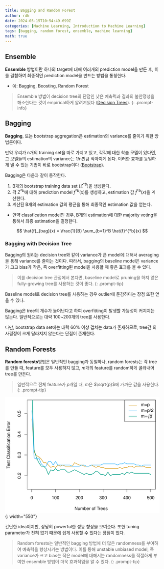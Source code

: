 ```yaml
---
title: Bagging and Random Forest
author: rdh
date: 2024-05-15T10:54:49.699Z
categories: [Machine Learning, Introduction to Machine Learning]
tags: [bagging, random forest, ensemble, machine learning]
math: true
---
```

## Ensemble
**Ensemble** 방법이란 하나의 target에 대해 여러개의 prediction model을 만든 후, 이를 결합하여 최종적인 prediction model을 만드는 방법을 통칭한다.

* 예: Bagging, Boosting, Random Forest

> Ensemble 방법이 decision tree의 단점인 낮은 예측력과 결과의 불안정성을 해소한다는 것이 empirical하게 알려져있다 ([Decision Trees](https://rohdonghyun.github.io/posts/Decision-Trees/)).
{: .prompt-info}

## Bagging
**Bagging**, 또는 bootstrap aggregation은 estimation의 variance를 줄이기 위한 방법론이다.

만약 우리가 n개의 training set을 따로 가지고 있고, 각각에 대한 학습 모델이 있다면, 그 모델들의 estimation의 variance는 1/n만큼 작아지게 된다. 이러한 효과를 동일하게 낼 수 있는 기법이 바로 bootstrap이다 ([Bootstrap](https://rohdonghyun.github.io/posts/Bootstrap/)). 

Bagging은 다음과 같이 동작한다.

1. B개의 bootstrap training data set ($Z^{\ast b}$)을 생성한다. 
2. 각 $Z^{\ast b}$에 대해 prediction model $f^{\ast b}(x)$를 생성하고, estimation 값 $\hat{f}^{\ast b}(x)$을 계산한다.
3. 계산된 B개의 estimation 값의 평균을 통해 최종적인 estimation 값을 얻는다.
  * 만약 classfication model인 경우, B개의 estimation에 대한 majority voting을 통해서 최종 estimation을 결정한다.

$$
\hat{f}_{bag}(x) = \frac{1}{B} \sum_{b=1}^B \hat{f}^{*b}(x)
$$

### Bagging with Decision Tree
Bagging의 원리는 decision tree와 같이 variance가 큰 model에 대해서 averaging을 통해 variance를 줄이는 것이다. 따라서, bagging의 baseline model은 variance가 크고 bias가 작은, 즉 overfitting된 model을 사용할 때 좋은 효과를 볼 수 있다.

> 이를 decision tree 관점에서 본다면, baseline model로 pruning을 하지 않은 fully-growing tree를 사용하는 것이 좋다.
{: .prompt-tip}

Baseline model로 decision tree를 사용하는 경우 outlier에 둔감하다는 장점 또한 얻을 수 있다.

Bagging은 tree의 개수가 늘어난다고 하여 overfitting이 발생할 가능성이 커지지는 않는다. 일반적으로는 대략 100~200개의 tree를 사용한다.

다만, bootstrap data set에는 대략 60% 이상 겹치는 data가 존재하므로, tree간 의사결정이 크게 달라지지 않는다는 단점이 존재한다.

## Random Forests
**Random forests**방법은 일반적인 bagging과 동일하나, random forests는 각 tree를 만들 때, feature를 모두 사용하지 않고, $m$개의 feature를 random하게 골라내어 tree를 만든다.

> 일반적으로 전체 feature가 $p$개일 때, $m$은 $\sqrt{p}$에 가까운 값을 사용한다. 
{: .prompt-tip}

![](/assets/img/bagging-and-random-forest-01.png){: width="550"}

간단한 idea이지만, 상당히 powerful한 성능 향상을 보여준다. 또한 tuning parameter가 전혀 없기 때문에 쉽게 사용할 수 있다는 장점이 있다.

> Random forests는 일반적인 bagging 방법에 더 많은 randomness를 부여하여 예측력을 향상시키는 방법이다. 이를 통해 unstable unbiased model, 즉 variance가 크고 bias는 작은 model에 대해서는 randomness를 적절하게 부여한 ensemble 방법이 더욱 효과적임을 알 수 있다.
{: .prompt-tip}